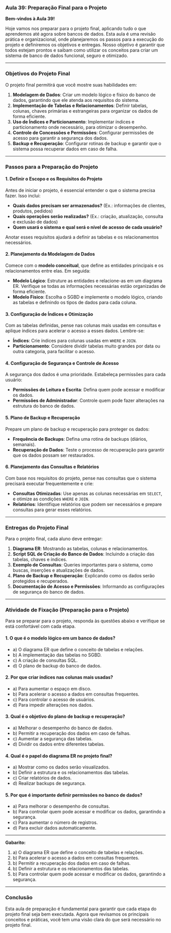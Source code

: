 ### Aula 39: Preparação Final para o Projeto

**Bem-vindos à Aula 39!**

Hoje vamos nos preparar para o projeto final, aplicando tudo o que aprendemos até agora sobre bancos de dados. Esta aula é uma revisão prática e organizacional, onde planejaremos os passos para a execução do projeto e definiremos os objetivos e entregas. Nosso objetivo é garantir que todos estejam prontos e saibam como utilizar os conceitos para criar um sistema de banco de dados funcional, seguro e otimizado.

---

### Objetivos do Projeto Final

O projeto final permitirá que você mostre suas habilidades em:

1. **Modelagem de Dados**: Criar um modelo lógico e físico do banco de dados, garantindo que ele atenda aos requisitos do sistema.
2. **Implementação de Tabelas e Relacionamentos**: Definir tabelas, colunas, chaves primárias e estrangeiras para organizar os dados de forma eficiente.
3. **Uso de Índices e Particionamento**: Implementar índices e particionamento onde necessário, para otimizar o desempenho.
4. **Controle de Concessões e Permissões**: Configurar permissões de acesso para garantir a segurança dos dados.
5. **Backup e Recuperação**: Configurar rotinas de backup e garantir que o sistema possa recuperar dados em caso de falha.

---

### Passos para a Preparação do Projeto

#### 1. Definir o Escopo e os Requisitos do Projeto

Antes de iniciar o projeto, é essencial entender o que o sistema precisa fazer. Isso inclui:

- **Quais dados precisam ser armazenados?** (Ex.: informações de clientes, produtos, pedidos)
- **Quais operações serão realizadas?** (Ex.: criação, atualização, consulta e exclusão de dados)
- **Quem usará o sistema e qual será o nível de acesso de cada usuário?**

Anotar esses requisitos ajudará a definir as tabelas e os relacionamentos necessários.

#### 2. Planejamento da Modelagem de Dados

Comece com o **modelo conceitual**, que define as entidades principais e os relacionamentos entre elas. Em seguida:

- **Modelo Lógico**: Estruture as entidades e relacione-as em um diagrama ER. Verifique se todas as informações necessárias estão organizadas de forma eficiente.
- **Modelo Físico**: Escolha o SGBD e implemente o modelo lógico, criando as tabelas e definindo os tipos de dados para cada coluna.

#### 3. Configuração de Índices e Otimização

Com as tabelas definidas, pense nas colunas mais usadas em consultas e aplique índices para acelerar o acesso a esses dados. Lembre-se:

- **Índices**: Crie índices para colunas usadas em `WHERE` e `JOIN`.
- **Particionamento**: Considere dividir tabelas muito grandes por data ou outra categoria, para facilitar o acesso.

#### 4. Configuração de Segurança e Controle de Acesso

A segurança dos dados é uma prioridade. Estabeleça permissões para cada usuário:

- **Permissões de Leitura e Escrita**: Defina quem pode acessar e modificar os dados.
- **Permissões de Administrador**: Controle quem pode fazer alterações na estrutura do banco de dados.

#### 5. Plano de Backup e Recuperação

Prepare um plano de backup e recuperação para proteger os dados:

- **Frequência de Backups**: Defina uma rotina de backups (diários, semanais).
- **Recuperação de Dados**: Teste o processo de recuperação para garantir que os dados possam ser restaurados.

#### 6. Planejamento das Consultas e Relatórios

Com base nos requisitos do projeto, pense nas consultas que o sistema precisará executar frequentemente e crie:

- **Consultas Otimizadas**: Use apenas as colunas necessárias em `SELECT`, e otimize as condições `WHERE` e `JOIN`.
- **Relatórios**: Identifique relatórios que podem ser necessários e prepare consultas para gerar esses relatórios.

---

### Entregas do Projeto Final

Para o projeto final, cada aluno deve entregar:

1. **Diagrama ER**: Mostrando as tabelas, colunas e relacionamentos.
2. **Script SQL de Criação do Banco de Dados**: Incluindo a criação das tabelas, chaves e índices.
3. **Exemplo de Consultas**: Queries importantes para o sistema, como buscas, inserções e atualizações de dados.
4. **Plano de Backup e Recuperação**: Explicando como os dados serão protegidos e recuperados.
5. **Documentação de Acesso e Permissões**: Informando as configurações de segurança do banco de dados.

---

### Atividade de Fixação (Preparação para o Projeto)

Para se preparar para o projeto, responda às questões abaixo e verifique se está confortável com cada etapa.

#### 1. O que é o modelo lógico em um banco de dados?
   - a) O diagrama ER que define o conceito de tabelas e relações.
   - b) A implementação das tabelas no SGBD.
   - c) A criação de consultas SQL.
   - d) O plano de backup do banco de dados.

#### 2. Por que criar índices nas colunas mais usadas?
   - a) Para aumentar o espaço em disco.
   - b) Para acelerar o acesso a dados em consultas frequentes.
   - c) Para controlar o acesso de usuários.
   - d) Para impedir alterações nos dados.

#### 3. Qual é o objetivo do plano de backup e recuperação?
   - a) Melhorar o desempenho do banco de dados.
   - b) Permitir a recuperação dos dados em caso de falhas.
   - c) Aumentar a segurança das tabelas.
   - d) Dividir os dados entre diferentes tabelas.

#### 4. Qual é o papel do diagrama ER no projeto final?
   - a) Mostrar como os dados serão visualizados.
   - b) Definir a estrutura e os relacionamentos das tabelas.
   - c) Criar relatórios de dados.
   - d) Realizar backups de segurança.

#### 5. Por que é importante definir permissões no banco de dados?
   - a) Para melhorar o desempenho de consultas.
   - b) Para controlar quem pode acessar e modificar os dados, garantindo a segurança.
   - c) Para aumentar o número de registros.
   - d) Para excluir dados automaticamente.

---

**Gabarito:**
1. a) O diagrama ER que define o conceito de tabelas e relações.
2. b) Para acelerar o acesso a dados em consultas frequentes.
3. b) Permitir a recuperação dos dados em caso de falhas.
4. b) Definir a estrutura e os relacionamentos das tabelas.
5. b) Para controlar quem pode acessar e modificar os dados, garantindo a segurança.

---

### Conclusão

Esta aula de preparação é fundamental para garantir que cada etapa do projeto final seja bem executada. Agora que revisamos os principais conceitos e práticas, você tem uma visão clara do que será necessário no projeto final.